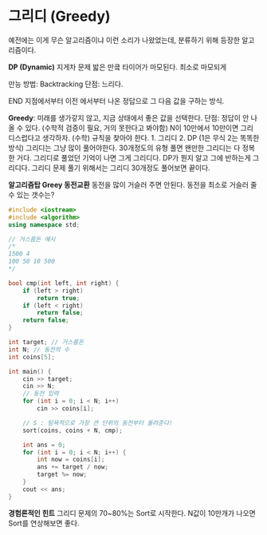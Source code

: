 # 그리디 (Greedy)
예전에는 이게 무슨 알고리즘이냐 이런 소리가 나왔었는데, 분류하기 위해 등장한 알고리즘이다.

**DP (Dynamic)** 지게차 문제
밟은 만킄 타이어가 마모된다.
최소로 마모되게 

만능 방법: Backtracking
단점: 느리다.

END 지점에서부터 이전 에서부터 나온 정답으로 그 다음 값을 구하는 방식.

**Greedy**: 미래를 생가갛지 않고, 지금 상태에서 좋은 값을 선택한다.
단점: 정답이 안 나올 수 있다. (수학적 검증이 필요, 거의 못한다고 봐야함)
N이 10만에서 10만이면 그리디스럽다고 생각하자. (수학)
규칙을 찾아야 한다. 1. 그리디 2. DP (1은 무식 2는 똑똑한 방식)
그리디는 그냥 많이 풀어야한다. 30개정도의 유형 풀면 왠만한 그리디는 다 정복한 거다.
그리디로 풀었던 기억이 나면 그게 그리디다.
DP가 뭔지 알고 그에 반하는게 그리디다.
그리디 문제 풀기 위해서는 그리디 30개정도 풀어보면 끝이다.

**알고리즘탑 Greey 동전교환**
동전을 많이 거슬러 주면 안된다. 동전을 최소로 거슬러 줄 수 있는 갯수는?
```cpp
#include <iostream>
#include <algorithm>
using namespace std;

// 거스름돈 예시
/*
1500 4
100 50 10 500
*/

bool cmp(int left, int right) {
    if (left > right)
        return true;
    if (left < right)
        return false;
    return false; 
}

int target; // 거스름돈
int N; // 동전의 수
int coins[5]; 

int main() {
    cin >> target;
    cin >> N; 
    // 동전 입력 
    for (int i = 0; i < N; i++)
        cin >> coins[i]; 

    // S : 탐욕적으로 가장 큰 단위의 동전부터 돌려준다! 
    sort(coins, coins + N, cmp); 

    int ans = 0; 
    for (int i = 0; i < N; i++) {
        int now = coins[i]; 
        ans += target / now; 
        target %= now; 
    }
    cout << ans; 
}
```

**경험론적인 힌트**
그리디 문제의 70~80%는 Sort로 시작한다.
N값이 10만개가 나오면 Sort를 연상해보면 좋다.